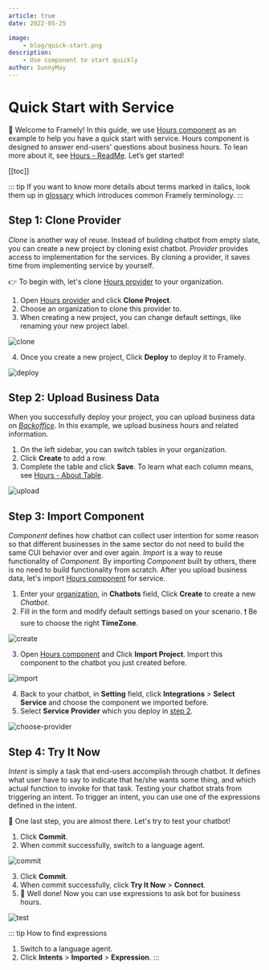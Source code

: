 ```yaml
---
article: true
date: 2022-05-25

image:
    - blog/quick-start.png
description:
    - Use component to start quickly
author: SunnyMay
---
```


# Quick Start with Service
:tada: Welcome to Framely! In this guide, we use [Hours component](https://build.framely.ai/org/615fa4282cc41400665536e3/agent/62650a98132e5d9cbc123fa9/service_schema) as an example to help you have a quick start with service. Hours component is designed to answer end-users' questions about business hours. To lean more about it, see [Hours - ReadMe](../articles/hours-readme.html). Let’s get started!

[[toc]]

::: tip
If you want to know more details about terms marked in italics, look them up in [glossary](../guide/glossary.html) which introduces common Framely terminology.
:::


## Step 1: Clone Provider
*Clone* is another way of reuse. Instead of building chatbot from empty slate, you can create a new project by cloning exist chatbot. *Provider* provides access to implementation for the services. By cloning a provider, it saves time from implementing service by yourself. 

:point_right: To begin with, let's clone [Hours provider](https://build.framely.ai/org/615fa4282cc41400665536e3/agent/62650ad4132e5d9cbc123fb0/service_schema) to your organization.
1. Open [Hours provider](https://build.framely.ai/org/615fa4282cc41400665536e3/agent/62650ad4132e5d9cbc123fb0/service_schema) and click **Clone Project**.
2. Choose an organization to clone this provider to.
3. When creating a new project, you can change default settings, like renaming your new project label.

![clone](/images/blog/quick-start-with-service/clone-steps.png)

4. Once you create a new project, Click **Deploy** to deploy it to Framely.

![deploy](/images/blog/quick-start-with-service/deploy.png)





## Step 2: Upload Business Data

When you successfully deploy your project, you can upload business data on [*Backoffice*](https://backoffice-615fa4282cc41400665536e3.api.naturali.io/). In this example, we upload business hours and related information.

1. On the left sidebar, you can switch tables in your organization.
2. Click **Create** to add a row.
3. Complete the table and click **Save**. To learn what each column means, see [Hours - About Table](../articles/hours-readme.html#about-table).

![upload](/images/blog/quick-start-with-service/upload.png)

## Step 3: Import Component

*Component* defines how chatbot can collect user intention for some reason so that different businesses in the same sector do not need to build the same CUI behavior over and over again. *Import* is a way to reuse functionality of *Component*. By importing *Component* built by others, there is no need to build functionality from scratch. After you upload business data, let's import [Hours component](https://build.framely.ai/org/615fa4282cc41400665536e3/agent/62650a98132e5d9cbc123fa9/service_schema) for service.

1. Enter your [organization](https://build.framely.ai/org), in **Chatbots** field, Click **Create** to create a new *Chatbot*.
2. Fill in the form and modify default settings based on your scenario. :exclamation: Be sure to choose the right **TimeZone**.

![create](/images/blog/quick-start-with-service/create.png)

3. Open [Hours component](https://build.framely.ai/org/615fa4282cc41400665536e3/agent/62650a98132e5d9cbc123fa9/service_schema) and Click **Import Project**. Import this component to the chatbot you just created before.
   
![import](/images/blog/quick-start-with-service/import.png)

4. Back to your chatbot, in **Setting** field, click **Integrations** > **Select Service** and choose the component we imported before.
5. Select **Service Provider** which you deploy in [step 2](../articles/quick-start-with-service.html#step-2-upload-business-data).

![choose-provider](/images/blog/quick-start-with-service/choose-provider.png)

## Step 4: Try It Now
*Intent* is simply a task that end-users accomplish through chatbot. It defines what user have to say to indicate that he/she wants some thing, and which actual function to invoke for that task. Testing your chatbot strats from triggering an intent. To trigger an intent, you can use one of the expressions defined in the intent.


:muscle: One last step, you are almost there. Let's try to test your chatbot!

1. Click **Commit**. 
2. When commit successfully, switch to a language agent.

![commit](/images/blog/quick-start-with-service/commit.png)

3. Click **Commit**. 
4. When commit successfully, click **Try It Now** > **Connect**.
5. :confetti_ball: Well done! Now you can use expressions to ask bot for business hours.

![test](/images/blog/quick-start-with-service/test.png)

::: tip How to find expressions
1. Switch to a language agent.
2. Click **Intents** > **Imported** > **Expression**.
   :::
